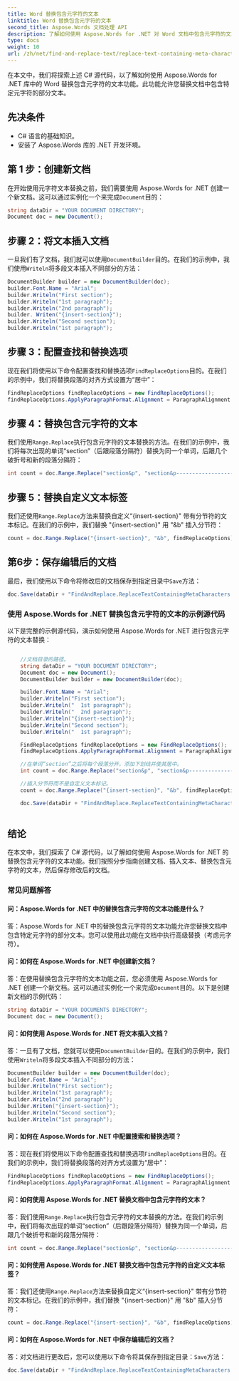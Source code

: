 ```yaml
---
title: Word 替换包含元字符的文本
linktitle: Word 替换包含元字符的文本
second_title: Aspose.Words 文档处理 API
description: 了解如何使用 Aspose.Words for .NET 对 Word 文档中包含元字符的文本进行单词替换。
type: docs
weight: 10
url: /zh/net/find-and-replace-text/replace-text-containing-meta-characters/
---
```

在本文中，我们将探索上述 C# 源代码，以了解如何使用 Aspose.Words for .NET 库中的 Word 替换包含元字符的文本功能。此功能允许您替换文档中包含特定元字符的部分文本。

## 先决条件

- C# 语言的基础知识。
- 安装了 Aspose.Words 库的 .NET 开发环境。

## 第 1 步：创建新文档

在开始使用元字符文本替换之前，我们需要使用 Aspose.Words for .NET 创建一个新文档。这可以通过实例化一个来完成`Document`目的：

```csharp
string dataDir = "YOUR DOCUMENT DIRECTORY";
Document doc = new Document();
```

## 步骤 2：将文本插入文档

一旦我们有了文档，我们就可以使用`DocumentBuilder`目的。在我们的示例中，我们使用`Writeln`将多段文本插入不同部分的方法：

```csharp
DocumentBuilder builder = new DocumentBuilder(doc);
builder.Font.Name = "Arial";
builder.Writeln("First section");
builder.Writeln("1st paragraph");
builder.Writeln("2nd paragraph");
builder. Writen("{insert-section}");
builder.Writeln("Second section");
builder.Writeln("1st paragraph");
```

## 步骤 3：配置查找和替换选项

现在我们将使用以下命令配置查找和替换选项`FindReplaceOptions`目的。在我们的示例中，我们将替换段落的对齐方式设置为“居中”：

```csharp
FindReplaceOptions findReplaceOptions = new FindReplaceOptions();
findReplaceOptions.ApplyParagraphFormat.Alignment = ParagraphAlignment.Center;
```

## 步骤 4：替换包含元字符的文本

我们使用`Range.Replace`执行包含元字符的文本替换的方法。在我们的示例中，我们将每次出现的单词“section”（后跟段落分隔符）替换为同一个单词，后跟几个破折号和新的段落分隔符：

```csharp
int count = doc.Range.Replace("section&p", "section&p----------------------&p", findReplaceOptions);
```

## 步骤 5：替换自定义文本标签

我们还使用`Range.Replace`方法来替换自定义“{insert-section}" 带有分节符的文本标记。在我们的示例中，我们替换 "{insert-section}" 用 "&b" 插入分节符：

```csharp
count = doc.Range.Replace("{insert-section}", "&b", findReplaceOptions);
```

## 第6步：保存编辑后的文档

最后，我们使用以下命令将修改后的文档保存到指定目录中`Save`方法：

```csharp
doc.Save(dataDir + "FindAndReplace.ReplaceTextContainingMetaCharacters.docx");
```

### 使用 Aspose.Words for .NET 替换包含元字符的文本的示例源代码

以下是完整的示例源代码，演示如何使用 Aspose.Words for .NET 进行包含元字符的文本替换：

```csharp

	//文档目录的路径。
	string dataDir = "YOUR DOCUMENT DIRECTORY";
	Document doc = new Document();
	DocumentBuilder builder = new DocumentBuilder(doc);

	builder.Font.Name = "Arial";
	builder.Writeln("First section");
	builder.Writeln("  1st paragraph");
	builder.Writeln("  2nd paragraph");
	builder.Writeln("{insert-section}");
	builder.Writeln("Second section");
	builder.Writeln("  1st paragraph");

	FindReplaceOptions findReplaceOptions = new FindReplaceOptions();
	findReplaceOptions.ApplyParagraphFormat.Alignment = ParagraphAlignment.Center;

	//在单词“section”之后将每个段落分开，添加下划线并使其居中。
	int count = doc.Range.Replace("section&p", "section&p----------------------&p", findReplaceOptions);

	//插入分节符而不是自定义文本标记。
	count = doc.Range.Replace("{insert-section}", "&b", findReplaceOptions);

	doc.Save(dataDir + "FindAndReplace.ReplaceTextContainingMetaCharacters.docx");
  
```

## 结论

在本文中，我们探索了 C# 源代码，以了解如何使用 Aspose.Words for .NET 的替换包含元字符的文本功能。我们按照分步指南创建文档、插入文本、替换包含元字符的文本，然后保存修改后的文档。

### 常见问题解答

#### 问：Aspose.Words for .NET 中的替换包含元字符的文本功能是什么？

答：Aspose.Words for .NET 中的替换包含元字符的文本功能允许您替换文档中包含特定元字符的部分文本。您可以使用此功能在文档中执行高级替换（考虑元字符）。

#### 问：如何在 Aspose.Words for .NET 中创建新文档？

答：在使用替换包含元字符的文本功能之前，您必须使用 Aspose.Words for .NET 创建一个新文档。这可以通过实例化一个来完成`Document`目的。以下是创建新文档的示例代码：

```csharp
string dataDir = "YOUR DOCUMENTS DIRECTORY";
Document doc = new Document();
```

#### 问：如何使用 Aspose.Words for .NET 将文本插入文档？

答：一旦有了文档，您就可以使用`DocumentBuilder`目的。在我们的示例中，我们使用`Writeln`将多段文本插入不同部分的方法：

```csharp
DocumentBuilder builder = new DocumentBuilder(doc);
builder.Font.Name = "Arial";
builder.Writeln("First section");
builder.Writeln("1st paragraph");
builder.Writeln("2nd paragraph");
builder.Writen("{insert-section}");
builder.Writeln("Second section");
builder.Writeln("1st paragraph");
```

#### 问：如何在 Aspose.Words for .NET 中配置搜索和替换选项？

答：现在我们将使用以下命令配置查找和替换选项`FindReplaceOptions`目的。在我们的示例中，我们将替换段落的对齐方式设置为“居中”：

```csharp
FindReplaceOptions findReplaceOptions = new FindReplaceOptions();
findReplaceOptions.ApplyParagraphFormat.Alignment = ParagraphAlignment.Center;
```

#### 问：如何使用 Aspose.Words for .NET 替换文档中包含元字符的文本？

答：我们使用`Range.Replace`执行包含元字符的文本替换的方法。在我们的示例中，我们将每次出现的单词“section”（后跟段落分隔符）替换为同一个单词，后跟几个破折号和新的段落分隔符：

```csharp
int count = doc.Range.Replace("section&p", "section&p----------------------&p", findReplaceOptions);
```

#### 问：如何使用 Aspose.Words for .NET 替换文档中包含元字符的自定义文本标签？

答：我们还使用`Range.Replace`方法来替换自定义“{insert-section}" 带有分节符的文本标记。在我们的示例中，我们替换 "{insert-section}" 用 "&b" 插入分节符：

```csharp
count = doc.Range.Replace("{insert-section}", "&b", findReplaceOptions);
```

#### 问：如何在 Aspose.Words for .NET 中保存编辑后的文档？

答：对文档进行更改后，您可以使用以下命令将其保存到指定目录：`Save`方法：

```csharp
doc.Save(dataDir + "FindAndReplace.ReplaceTextContainingMetaCharacters.docx");
```